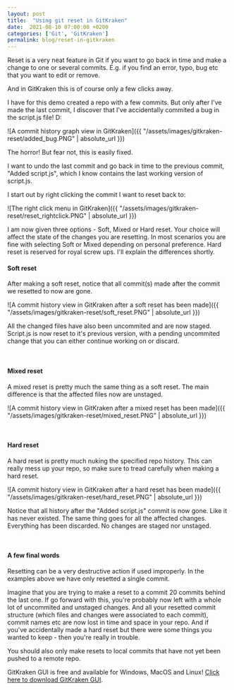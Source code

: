 ```yaml
---
layout: post
title:  "Using git reset in GitKraken"
date:  2021-08-10 07:00:00 +0200
categories: ['Git', 'GitKraken']
permalink: blog/reset-in-gitkraken
---
```


Reset is a very neat feature in Git if you want to go back in time and make a change to one or several commits. E.g. if you find an error,
typo, bug etc that you want to edit or remove.

And in GitKraken this is of course only a few clicks away.

I have for this demo created a repo with a few commits. But only after I've made the last commit, I discover that I've accidentally
commited a bug in the script.js file! D:

![A commit history graph view in GitKraken]({{ "/assets/images/gitkraken-reset/added_bug.PNG" | absolute_url }})

The horror! But fear not, this is easily fixed.

I want to undo the last commit and go back in time to the previous commit, "Added script.js", which I know contains the last working version
of script.js.

I start out by right clicking the commit I want to reset back to:

![The right click menu in GitKraken]({{ "/assets/images/gitkraken-reset/reset_rightclick.PNG" | absolute_url }})

I am now given three options - Soft, Mixed or Hard reset. Your choice will affect the state of the changes you are resetting.
In most scenarios you are fine with selecting Soft or Mixed depending on personal preference. Hard reset is reserved for royal
screw ups. I'll explain the differences shortly.
<br>
<h4>Soft reset</h4>

After making a soft reset, notice that all commit(s) made after the commit we resetted to now are gone.

![A commit history view in GitKraken after a soft reset has been made]({{ "/assets/images/gitkraken-reset/soft_reset.PNG" | absolute_url }})

All the changed files have also been uncommited and are now staged. Script.js is now reset to it's previous version, with a pending uncommited change
that you can either continue working on or discard.

<br>
<h4>Mixed reset</h4>

A mixed reset is pretty much the same thing as a soft reset. The main difference is that the affected files now are unstaged.

![A commit history view in GitKraken after a mixed reset has been made]({{ "/assets/images/gitkraken-reset/mixed_reset.PNG" | absolute_url }})

<br>
<h4>Hard reset</h4>

A hard reset is pretty much nuking the specified repo history. This can really mess up your repo, so make sure to tread carefully
when making a hard reset.

![A commit history view in GitKraken after a hard reset has been made]({{ "/assets/images/gitkraken-reset/hard_reset.PNG" | absolute_url }})

Notice that all history after the "Added script.js" commit is now gone. Like it has never existed. The same thing goes for all the affected
changes. Everything has been discarded. No changes are staged nor unstaged.

<br>
<h4>A few final words</h4>

Resetting can be a very destructive action if used improperly. In the examples above we have only resetted a single commit.

Imagine that you are trying to make a reset to a commit 20 commits behind the last one. If go forward with this, you're probably now left with
a whole lot of uncommited and unstaged changes. And all your resetted commit structure (which files and changes were associated to each commit),
commit names etc are now lost in time and space in your repo. And if you've accidentally made a hard reset but there were some things you wanted to keep - then you're really in trouble.

You should also only make resets to local commits that have not yet been pushed to a remote repo.

GitKraken GUI is free and available for Windows, MacOS and Linux! [Click here to download GitKraken GUI][download-link].

[download-link]: https://www.gitkraken.com/download